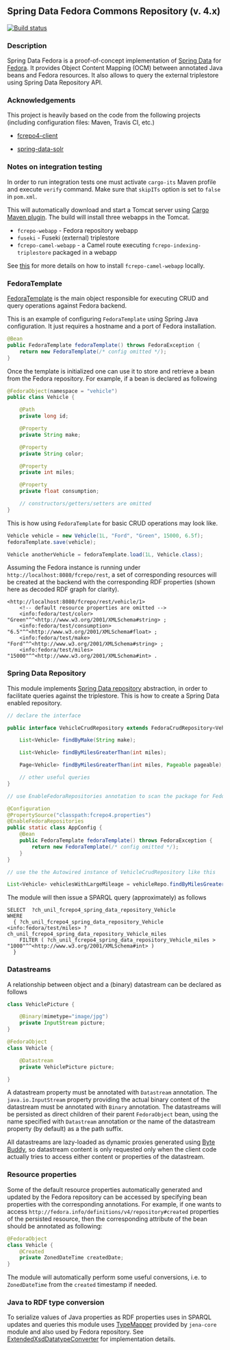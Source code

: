 ## Spring Data Fedora Commons Repository (v. 4.x)

[![Build status](https://travis-ci.org/gushakov/spring-data-fcrepo4.svg?branch=master)](https://travis-ci.org/gushakov/spring-data-fcrepo4)

### Description

Spring Data Fedora is a proof-of-concept implementation of [Spring Data](http://projects.spring.io/spring-data/) for [Fedora](https://github.com/fcrepo4/fcrepo4).
It provides Object Content Mapping (OCM) between annotated Java beans and Fedora resources. It also allows to query the external triplestore using Spring Data Repository API.

### Acknowledgements

This project is heavily based on the code from the following projects (including configuration files: Maven, Travis CI, etc.)

 * [fcrepo4-client](https://github.com/fcrepo4-labs/fcrepo4-client)

 * [spring-data-solr](https://github.com/spring-projects/spring-data-solr)

### Notes on integration testing

In order to run integration tests one must activate `cargo-its` Maven profile and execute `verify` command. Make sure
that `skipITs` option is set to `false` in `pom.xml`.

This will automatically download and start a Tomcat server using [Cargo Maven plugin](https://codehaus-cargo.github.io/cargo/Maven2+plugin.html).
The build will install three webapps in the Tomcat.

* `fcrepo-webapp` - Fedora repository webapp
* `fuseki` - Fuseki (external) triplestore
* `fcrepo-camel-webapp` - a Camel route executing `fcrepo-indexing-triplestore` packaged in a webapp

See [this](https://github.com/gushakov/fcrepo-camel-webapp) for more details on how to install `fcrepo-camel-webapp` locally.

### FedoraTemplate

[FedoraTemplate](https://github.com/gushakov/spring-data-fcrepo4/blob/master/src/main/java/ch/unil/fcrepo4/spring/data/core/FedoraTemplate.java)
is the main object responsible for executing CRUD and query operations against Fedora backend.

This is an example of configuring `FedoraTemplate` using Spring Java configuration. It just requires a hostname and a port of Fedora installation.

```java
@Bean
public FedoraTemplate fedoraTemplate() throws FedoraException {
	return new FedoraTemplate(/* config omitted */);
}
```

Once the template is initialized one can use it to store and retrieve a bean from the Fedora repository. For example, if a bean is declared
as following

```java
@FedoraObject(namespace = "vehicle")
public class Vehicle {

    @Path
    private long id;

    @Property
    private String make;

    @Property
    private String color;

    @Property
    private int miles;

    @Property
    private float consumption;

	// constructors/getters/setters are omitted
}
```

This is how using `FedoraTemplate` for basic CRUD operations may look like.

```java
Vehicle vehicle = new Vehicle(1L, "Ford", "Green", 15000, 6.5f);
fedoraTemplate.save(vehicle);

Vehicle anotherVehicle = fedoraTemplate.load(1L, Vehicle.class);
```

Assuming the Fedora instance is running under `http://localhost:8080/fcrepo/rest`, a set of corresponding resources will be created at the backend with the corresponding RDF properties (shown here as decoded RDF graph for clarity).

```turtle
<http://localhost:8080/fcrepo/rest/vehicle/1>
	<!-- default resource properties are omitted -->
	<info:fedora/test/color>        "Green"^^<http://www.w3.org/2001/XMLSchema#string> ;
	<info:fedora/test/consumption>  "6.5"^^<http://www.w3.org/2001/XMLSchema#float> ;
	<info:fedora/test/make>         "Ford"^^<http://www.w3.org/2001/XMLSchema#string> ;
	<info:fedora/test/miles>        "15000"^^<http://www.w3.org/2001/XMLSchema#int> .
```

### Spring Data Repository

This module implements [Spring Data repository](http://docs.spring.io/spring-data/data-commons/docs/1.11.0.RELEASE/reference/html/#repositories) abstraction,
in order to facilitate queries against the triplestore. This is how to create a Spring Data enabled repository.

```java
// declare the interface

public interface VehicleCrudRepository extends FedoraCrudRepository<Vehicle, Long> {

    List<Vehicle> findByMake(String make);

    List<Vehicle> findByMilesGreaterThan(int miles);

    Page<Vehicle> findByMilesGreaterThan(int miles, Pageable pageable);

    // other useful queries
}

// use EnableFedoraRepositories annotation to scan the package for FedoraRepository interfaces

@Configuration
@PropertySource("classpath:fcrepo4.properties")
@EnableFedoraRepositories
public static class AppConfig {
	@Bean
    public FedoraTemplate fedoraTemplate() throws FedoraException {
    	return new FedoraTemplate(/* config omitted */);
    }
}

// use the the Autowired instance of VehicleCrudRepository like this

List<Vehicle> vehiclesWithLargeMileage = vehicleRepo.findByMilesGreaterThan(15000);
```

The module will then issue a SPARQL query (approximately) as follows

```sparql
SELECT  ?ch_unil_fcrepo4_spring_data_repository_Vehicle
WHERE
  { ?ch_unil_fcrepo4_spring_data_repository_Vehicle <info:fedora/test/miles> ?ch_unil_fcrepo4_spring_data_repository_Vehicle_miles
	FILTER ( ?ch_unil_fcrepo4_spring_data_repository_Vehicle_miles > "1000"^^<http://www.w3.org/2001/XMLSchema#int> )
  }

```

### Datastreams

A relationship between object and a (binary) datastream can be declared as follows

```java
class VehiclePicture {

    @Binary(mimetype="image/jpg")
    private InputStream picture;
}

@FedoraObject
class Vehicle {

    @Datastream
    private VehiclePicture picture;

}
```

A datastream property must be annotated with `Datastream` annotation. The `java.io.InputStream` property providing the actual binary content of the datastream must be annotated with `Binary`
annotation. The datastreams will be persisted as direct children of their parent `FedoraObject` bean, using the name specified with `Datastream`
annotation or the name of the datastream property (by default) as a the path suffix.

All datastreams are lazy-loaded as dynamic proxies generated using [Byte Buddy](http://bytebuddy.net/#/), so datastream content is only requested
only when the client code actually tries to access either content or properties of the datastream.

### Resource properties

Some of the default resource properties automatically generated and updated by the Fedora repository can be accessed by specifying bean properties
with the corresponding annotations. For example, if one wants to access `http://fedora.info/definitions/v4/repository#created`
properties of the persisted resource, then the corresponding attribute of the bean should be annotated as following:

```java
@FedoraObject
class Vehicle {
    @Created
    private ZonedDateTime createdDate;
}
```

The module will automatically perform some useful conversions, i.e. to `ZonedDateTime` from the `created` timestamp if needed.

### Java to RDF type conversion

To serialize values of Java properties as RDF properties uses in SPARQL updates and queries this module uses [TypeMapper](https://jena.apache.org/documentation/notes/typed-literals.html)
provided by `jena-core` module and also used by Fedora repository. See [ExtendedXsdDatatypeConverter](https://github.com/gushakov/spring-data-fcrepo4/blob/master/src/main/java/ch/unil/fcrepo4/spring/data/core/convert/rdf/ExtendedXsdDatatypeConverter.java) for implementation details.
